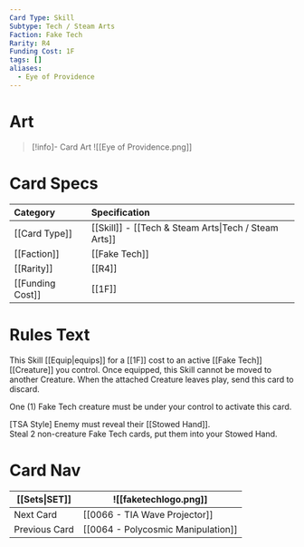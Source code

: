 ```yaml
---
Card Type: Skill
Subtype: Tech / Steam Arts
Faction: Fake Tech
Rarity: R4
Funding Cost: 1F
tags: []
aliases:
  - Eye of Providence
---
```

# Art

> [!info]- Card Art
> ![[Eye of Providence.png]]

# Card Specs

| Category | Specification| 
| :--- | :--- |
| [[Card Type]] | [[Skill]] - [[Tech & Steam Arts\|Tech / Steam Arts]] | 
| [[Faction]] | [[Fake Tech]] |  
| [[Rarity]] | [[R4]] |  
| [[Funding Cost]] | [[1F]] |  

# Rules Text  

This Skill [[Equip|equips]] for a [[1F]] cost to an active [[Fake Tech]] [[Creature]] you control.
Once equipped, this Skill cannot be moved to another Creature.
When the attached Creature leaves play, send this card to discard.  

One (1) Fake Tech creature must be under your control to activate this card.  

[TSA Style] Enemy must reveal their [[Stowed Hand]].  
Steal 2 non-creature Fake Tech cards, put them into your Stowed Hand.  

# Card Nav

| [[Sets\|SET]]           | ![[faketechlogo.png]]          |
| ------------- | ------------------------------ |
| Next Card     | [[0066 - TIA Wave Projector]] |
| Previous Card | [[0064 - Polycosmic Manipulation]]         |


